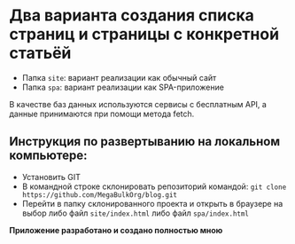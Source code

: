 # Два варианта создания списка страниц и страницы с конкретной статьёй

- Папка ``site``: вариант реализации как обычный сайт
- Папка ``spa``: вариант реализации как SPA-приложение

В качестве баз данных используются сервисы с бесплатным API, а данные принимаются при помощи метода fetch.

## Инструкция по развертыванию на локальном компьютере:

- Установить GIT
- В командной строке склонировать репозиторий командой: `git clone https://github.com/MegaBulkOrg/blog.git`
- Перейти в папку склонированного проекта и открыть в браузере на выбор либо файл `site/index.html` либо файл `spa/index.html`

**Приложение разработано и создано полностью мною**
